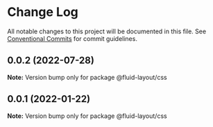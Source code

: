 # Change Log

All notable changes to this project will be documented in this file.
See [Conventional Commits](https://conventionalcommits.org) for commit guidelines.

## 0.0.2 (2022-07-28)

**Note:** Version bump only for package @fluid-layout/css





## 0.0.1 (2022-01-22)

**Note:** Version bump only for package @fluid-layout/css
